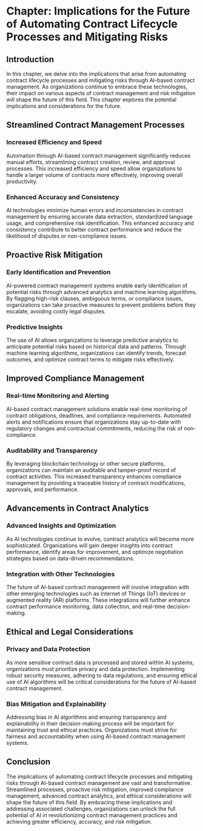 Chapter: Implications for the Future of Automating Contract Lifecycle Processes and Mitigating Risks
====================================================================================================

Introduction
------------

In this chapter, we delve into the implications that arise from automating contract lifecycle processes and mitigating risks through AI-based contract management. As organizations continue to embrace these technologies, their impact on various aspects of contract management and risk mitigation will shape the future of this field. This chapter explores the potential implications and considerations for the future.

Streamlined Contract Management Processes
-----------------------------------------

### Increased Efficiency and Speed

Automation through AI-based contract management significantly reduces manual efforts, streamlining contract creation, review, and approval processes. This increased efficiency and speed allow organizations to handle a larger volume of contracts more effectively, improving overall productivity.

### Enhanced Accuracy and Consistency

AI technologies minimize human errors and inconsistencies in contract management by ensuring accurate data extraction, standardized language usage, and comprehensive risk identification. This enhanced accuracy and consistency contribute to better contract performance and reduce the likelihood of disputes or non-compliance issues.

Proactive Risk Mitigation
-------------------------

### Early Identification and Prevention

AI-powered contract management systems enable early identification of potential risks through advanced analytics and machine learning algorithms. By flagging high-risk clauses, ambiguous terms, or compliance issues, organizations can take proactive measures to prevent problems before they escalate, avoiding costly legal disputes.

### Predictive Insights

The use of AI allows organizations to leverage predictive analytics to anticipate potential risks based on historical data and patterns. Through machine learning algorithms, organizations can identify trends, forecast outcomes, and optimize contract terms to mitigate risks effectively.

Improved Compliance Management
------------------------------

### Real-time Monitoring and Alerting

AI-based contract management solutions enable real-time monitoring of contract obligations, deadlines, and compliance requirements. Automated alerts and notifications ensure that organizations stay up-to-date with regulatory changes and contractual commitments, reducing the risk of non-compliance.

### Auditability and Transparency

By leveraging blockchain technology or other secure platforms, organizations can maintain an auditable and tamper-proof record of contract activities. This increased transparency enhances compliance management by providing a traceable history of contract modifications, approvals, and performance.

Advancements in Contract Analytics
----------------------------------

### Advanced Insights and Optimization

As AI technologies continue to evolve, contract analytics will become more sophisticated. Organizations will gain deeper insights into contract performance, identify areas for improvement, and optimize negotiation strategies based on data-driven recommendations.

### Integration with Other Technologies

The future of AI-based contract management will involve integration with other emerging technologies such as Internet of Things (IoT) devices or augmented reality (AR) platforms. These integrations will further enhance contract performance monitoring, data collection, and real-time decision-making.

Ethical and Legal Considerations
--------------------------------

### Privacy and Data Protection

As more sensitive contract data is processed and stored within AI systems, organizations must prioritize privacy and data protection. Implementing robust security measures, adhering to data regulations, and ensuring ethical use of AI algorithms will be critical considerations for the future of AI-based contract management.

### Bias Mitigation and Explainability

Addressing bias in AI algorithms and ensuring transparency and explainability in their decision-making process will be important for maintaining trust and ethical practices. Organizations must strive for fairness and accountability when using AI-based contract management systems.

Conclusion
----------

The implications of automating contract lifecycle processes and mitigating risks through AI-based contract management are vast and transformative. Streamlined processes, proactive risk mitigation, improved compliance management, advanced contract analytics, and ethical considerations will shape the future of this field. By embracing these implications and addressing associated challenges, organizations can unlock the full potential of AI in revolutionizing contract management practices and achieving greater efficiency, accuracy, and risk mitigation.
